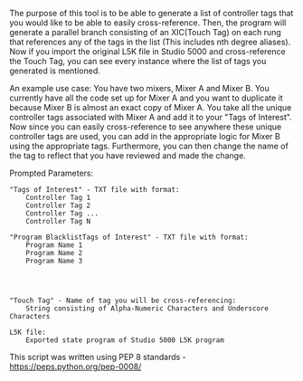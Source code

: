 The purpose of this tool is to be able to generate a list of controller tags that you would like to be able to easily cross-reference. Then, the program will generate a parallel branch consisting of an XIC(Touch Tag) on each rung that references any of the tags in the list (This includes nth degree aliases). Now if you import the original L5K file in Studio 5000 and cross-reference the Touch Tag, you can see every instance where the list of tags you generated is mentioned.

An example use case:
    You have two mixers, Mixer A and Mixer B. You currently have all the code set up for Mixer A and you want to duplicate it because Mixer B is almost an exact copy of Mixer A. You take all the unique controller tags associated with Mixer A and add it to your "Tags of Interest". Now since you can easily cross-reference to see anywhere these unique controller tags are used, you can add in the appropriate logic for Mixer B using the appropriate tags. Furthermore, you can then change the name of the tag to reflect that you have reviewed and made the change.
   
Prompted Parameters:

	"Tags of Interest" - TXT file with format:
	    Controller Tag 1
	    Controller Tag 2
	    Controller Tag ...
	    Controller Tag N

	"Program BlacklistTags of Interest" - TXT file with format:
	    Program Name 1
	    Program Name 2
	    Program Name 3




	"Touch Tag" - Name of tag you will be cross-referencing:
	    String consisting of Alpha-Numeric Characters and Underscore Characters

	L5K file:
	    Exported state program of Studio 5000 L5K program

This script was written using PEP 8 standards - https://peps.python.org/pep-0008/